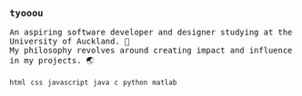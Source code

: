 <samp>
  <h3>tyooou</h3>
  An aspiring software developer and designer studying at the University of Auckland. 🥝
  <br/>
  My philosophy revolves around creating impact and influence in my projects. 🌏
  <br/>
  <br/>
  <code>html</code> <code>css</code> <code>javascript</code> <code>java</code> <code>c</code> <code>python</code> <code>matlab</code>
</samp>
